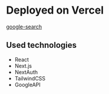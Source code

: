 # Deployed on Vercel

[google-search](https://google-search-git-main-patrykpanek.vercel.app/)

## Used technologies

- React
- Next.js
- NextAuth
- TailwindCSS
- GoogleAPI

